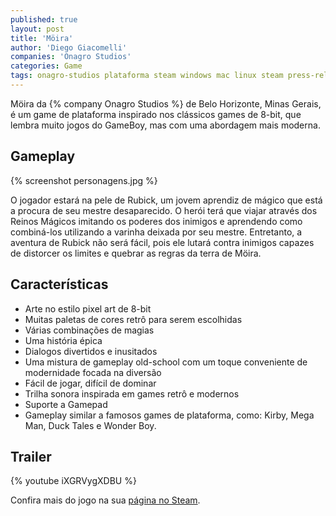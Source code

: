 ```yaml
---
published: true
layout: post
title: 'Möira'
author: 'Diego Giacomelli'
companies: 'Onagro Studios'
categories: Game
tags: onagro-studios plataforma steam windows mac linux steam press-release
---
```


Möira da {% company Onagro Studios %} de Belo Horizonte, Minas Gerais, é um game de plataforma inspirado nos clássicos games de 8-bit, que lembra muito jogos do GameBoy, mas com uma abordagem mais moderna.

## Gameplay

{% screenshot personagens.jpg %}

O jogador estará na pele de Rubick, um jovem aprendiz de mágico que está a procura de seu mestre desaparecido. O herói terá que viajar através dos Reinos Mágicos imitando os poderes dos inimigos e aprendendo como combiná-los utilizando a varinha deixada por seu mestre. Entretanto, a aventura de Rubick não será fácil, pois ele lutará contra inimigos capazes de distorcer os limites e quebrar as regras da terra de Möira.

## Características
* Arte no estilo pixel art de 8-bit
* Muitas paletas de cores retrô para serem escolhidas
* Várias combinações de magias
* Uma história épica
* Dialogos divertidos e inusitados
* Uma mistura de gameplay old-school com um toque conveniente de modernidade focada na diversão
* Fácil de jogar, difícil de dominar
* Trilha sonora inspirada em games retrô e modernos
* Suporte a Gamepad
* Gameplay similar a famosos games de plataforma, como: Kirby, Mega Man, Duck Tales e Wonder Boy.


## Trailer
{% youtube iXGRVygXDBU %}

Confira mais do jogo na sua [página no Steam](https://store.steampowered.com/app/502250/Moira/).